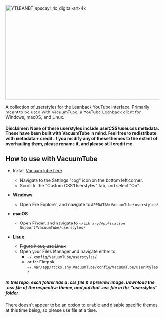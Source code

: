 <img width="686" height="311.5" alt="YTLEANBT_upscayl_4x_digital-art-4x" src="https://github.com/user-attachments/assets/214f7d63-b6f1-4e30-9055-2b60a0de09c4" />


A collection of userstyles for the Leanback YouTube interface. Primarily meant to be used with VacuumTube, a YouTube Leanback client for Windows, macOS, and Linux.

#### Disclaimer: None of these userstyles include userCSS/user.css metadata. These have been built with VacuumTube in mind. Feel free to redistribute with metadata + credit. If you modify any of these themes to the extent of overhauling them, please rename it, and please still credit me. 

## How to use with VacuumTube
- Install [VacuumTube here](https://github.com/shy1132/VacuumTube).
  - Navigate to the Settings "cog" icon on the bottom left corner.
  - Scroll to the "Custom CSS/Userstyles" tab, and select "On".

- **Windows**
  - Open File Explorer, and navigate to `APPDATA%\VacuumTube\userstyles\`
 
- **macOS**
  - Open Finder, and navigate to `~/Library/Application Support/VacuumTube/userstyles/`

- **Linux**
  - ~~Figure it out, use Linux~~
  - Open your Files Manager and navigate either to
    - `~/.config/VacuumTube/userstyles/`
    - or for Flatpak, `~/.var/app/rocks.shy.VacuumTube/config/VacuumTube/userstyles/`

##### In this repo, each folder has a .css file & a preview image. Download the .css file of the respective theme, and put that .css file in the "userstyles" folder.

There doesn't appear to be an option to enable and disable specific themes at this time being, so please use file at a time.
